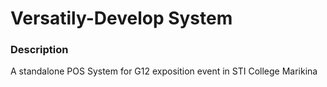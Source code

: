# Versatily-Develop System

### Description
A standalone POS System for G12 exposition event in STI College Marikina